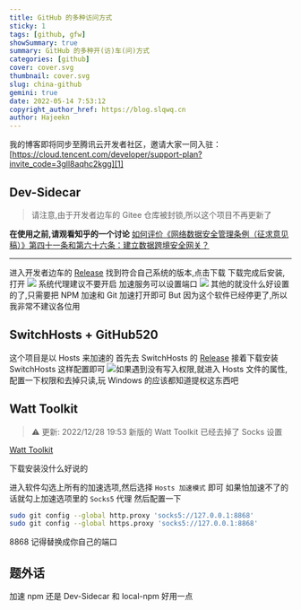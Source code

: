 ```yaml
---
title: GitHub 的多种访问方式
sticky: 1
tags: [github, gfw]
showSummary: true
summary: GitHub 的多种开(访)车(问)方式
categories: [github]
cover: cover.svg
thumbnail: cover.svg
slug: china-github
gemini: true
date: 2022-05-14 7:53:12
copyright_author_href: https://blog.slqwq.cn
author: Hajeekn
---
```


我的博客即将同步至腾讯云开发者社区，邀请大家一同入驻：[https://cloud.tencent.com/developer/support-plan?invite_code=3gll8aqhc2kgg][1]

## Dev-Sidecar

> 请注意,由于开发者边车的 Gitee 仓库被封锁,所以这个项目不再更新了

**在使用之前,请观看知乎的一个讨论**
[如何评价《网络数据安全管理条例（征求意见稿）》第四十一条和第六十六条：建立数据跨境安全网关？](https://www.zhihu.com/question/498939985)

---

进入开发者边车的 [Release](https://github.com/docmirror/dev-sidecar/releases/latest)
找到符合自己系统的版本,点击下载
下载完成后安装,打开
![](https://api.hesiy.cn/api/cross?fetch=https://article.biliimg.com/bfs/article/5b9789a12b00527da35e3d1a2491d6a44eb6cb54.png)
系统代理建议不要开启
加速服务可以设置端口
![](https://api.hesiy.cn/api/cross?fetch=https://article.biliimg.com/bfs/article/8c0a8bd3a4040cfd77a6b6caafceecaa422edd4c.png)
其他的就没什么好设置的了,只需要把 NPM 加速和 Git 加速打开即可
But 因为这个软件已经停更了,所以我非常不建议各位用

## SwitchHosts + GitHub520

这个项目是以 Hosts 来加速的
首先去 SwitchHosts 的 [Release](https://github.com/oldj/SwitchHosts/releases/latest)
接着下载安装
SwitchHosts 这样配置即可
![](https://api.hesiy.cn/api/cross?fetch=https://article.biliimg.com/bfs/article/cac75497adfd2db6ca1cfe74d6caa1076852f9e9.jpg)如果遇到没有写入权限,就进入 Hosts 文件的属性,配置一下权限和去掉只读,玩 Windows 的应该都知道提权这东西吧

## Watt Toolkit

> ⚠ 更新: 2022/12/28 19:53 新版的 Watt Toolkit 已经去掉了 Socks 设置

[Watt Toolkit](https://steampp.net/)

下载安装没什么好说的

进入软件勾选上所有的加速选项,然后选择 `Hosts 加速模式` 即可
如果怕加速不了的话就勾上加速选项里的 `Socks5` 代理
然后配置一下

```bash
sudo git config --global http.proxy 'socks5://127.0.0.1:8868'
sudo git config --global https.proxy 'socks5://127.0.0.1:8868'
```

8868 记得替换成你自己的端口

## 题外话

加速 npm 还是 Dev-Sidecar 和 local-npm 好用一点

[1]: https://cloud.tencent.com/developer/support-plan?invite_code=3gll8aqhc2kgg


